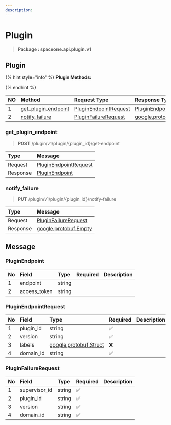 ```yaml
---
description:  
---
```

# Plugin

>  **Package : spaceone.api.plugin.v1**

## Plugin

{% hint style="info" %}
**Plugin Methods:**

{%  endhint %}


| NO |  Method | Request Type | Response Type | Description |
| :--- | :--- | :--- | :--- | :--- |
| 1 | [get_plugin_endpoint](Plugin.md#get_plugin_endpoint)| [PluginEndpointRequest](Plugin.md#pluginendpointrequest)| [PluginEndpoint](Plugin.md#pluginendpoint) |  |
| 2 | [notify_failure](Plugin.md#notify_failure)| [PluginFailureRequest](Plugin.md#pluginfailurerequest)|[google.protobuf.Empty](https://github.com/protocolbuffers/protobuf/blob/master/src/google/protobuf/empty.proto)|  |

### get_plugin_endpoint
> **POST** /plugin/v1/plugin/{plugin_id}/get-endpoint
>



| Type | Message |
| :--- | :--- |
| Request | [PluginEndpointRequest](Plugin.md#pluginendpointrequest) |
| Response |  [PluginEndpoint](Plugin.md#pluginendpoint)  |



### notify_failure
> **PUT** /plugin/v1/plugin/{plugin_id}/notify-failure
>



| Type | Message |
| :--- | :--- |
| Request | [PluginFailureRequest](Plugin.md#pluginfailurerequest) |
| Response | [google.protobuf.Empty](https://github.com/protocolbuffers/protobuf/blob/master/src/google/protobuf/empty.proto) |





## Message

### PluginEndpoint
| No | Field | Type | Required | Description |
| :--- | :--- | :--- | :--- | :--- |
| 1 | endpoint |string | ||
| 2 | access_token |string | ||

### PluginEndpointRequest
| No | Field | Type | Required | Description |
| :--- | :--- | :--- | :--- | :--- |
| 1 | plugin_id |string |✅ ||
| 2 | version |string |✅ ||
| 3 | labels |[google.protobuf.Struct](https://github.com/protocolbuffers/protobuf/blob/master/src/google/protobuf/struct.proto) |❌ ||
| 4 | domain_id |string |✅ ||

### PluginFailureRequest
| No | Field | Type | Required | Description |
| :--- | :--- | :--- | :--- | :--- |
| 1 | supervisor_id |string |✅ ||
| 2 | plugin_id |string |✅ ||
| 3 | version |string |✅ ||
| 4 | domain_id |string |✅ ||
